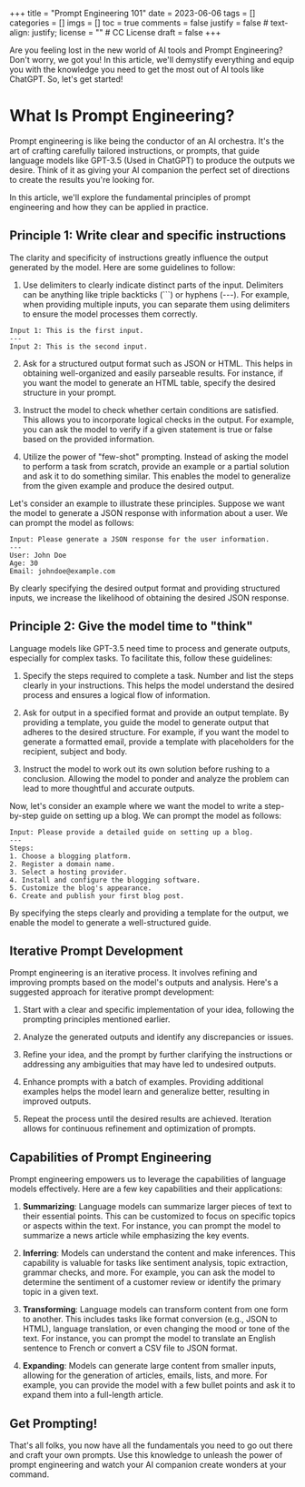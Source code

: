 +++
title = "Prompt Engineering 101"
date = 2023-06-06
tags = []
categories = []
imgs = []
toc = true
comments = false
justify = false  # text-align: justify;
license = ""  # CC License
draft = false
+++

Are you feeling lost in the new world of AI tools and Prompt Engineering?
Don't worry, we got you!
In this article, we'll demystify everything and equip you with the knowledge you need to get the most out of AI tools like ChatGPT.
So, let's get started!

# What Is Prompt Engineering?

Prompt engineering is like being the conductor of an AI orchestra.
It's the art of crafting carefully tailored instructions, or prompts, that guide language models like GPT-3.5 (Used in ChatGPT) to produce the outputs we desire.
Think of it as giving your AI companion the perfect set of directions to create the results you're looking for.

In this article, we'll explore the fundamental principles of prompt engineering and how they can be applied in practice.

## Principle 1: Write clear and specific instructions

The clarity and specificity of instructions greatly influence the output generated by the model.
Here are some guidelines to follow:

1. Use delimiters to clearly indicate distinct parts of the input.
   Delimiters can be anything like triple backticks (```) or hyphens (---).
   For example, when providing multiple inputs, you can separate them using delimiters to ensure the model processes them correctly.

```
Input 1: This is the first input.
---
Input 2: This is the second input.
```

2. Ask for a structured output format such as JSON or HTML.
   This helps in obtaining well-organized and easily parseable results.
   For instance, if you want the model to generate an HTML table, specify the desired structure in your prompt.

3. Instruct the model to check whether certain conditions are satisfied.
   This allows you to incorporate logical checks in the output.
   For example, you can ask the model to verify if a given statement is true or false based on the provided information.

4. Utilize the power of "few-shot" prompting.
   Instead of asking the model to perform a task from scratch, provide an example or a partial solution and ask it to do something similar.
   This enables the model to generalize from the given example and produce the desired output.

Let's consider an example to illustrate these principles.
Suppose we want the model to generate a JSON response with information about a user.
We can prompt the model as follows:

```
Input: Please generate a JSON response for the user information.
---
User: John Doe
Age: 30
Email: johndoe@example.com
```

By clearly specifying the desired output format and providing structured inputs, we increase the likelihood of obtaining the desired JSON response.

## Principle 2: Give the model time to "think"

Language models like GPT-3.5 need time to process and generate outputs, especially for complex tasks.
To facilitate this, follow these guidelines:

1. Specify the steps required to complete a task.
   Number and list the steps clearly in your instructions.
   This helps the model understand the desired process and ensures a logical flow of information.

2. Ask for output in a specified format and provide an output template.
   By providing a template, you guide the model to generate output that adheres to the desired structure.
   For example, if you want the model to generate a formatted email, provide a template with placeholders for the recipient, subject and body.

3. Instruct the model to work out its own solution before rushing to a conclusion.
   Allowing the model to ponder and analyze the problem can lead to more thoughtful and accurate outputs.

Now, let's consider an example where we want the model to write a step-by-step guide on setting up a blog.
We can prompt the model as follows:

```
Input: Please provide a detailed guide on setting up a blog.
---
Steps:
1. Choose a blogging platform.
2. Register a domain name.
3. Select a hosting provider.
4. Install and configure the blogging software.
5. Customize the blog's appearance.
6. Create and publish your first blog post.
```

By specifying the steps clearly and providing a template for the output, we enable the model to generate a well-structured guide.

## Iterative Prompt Development

Prompt engineering is an iterative process.
It involves refining and improving prompts based on the model's outputs and analysis.
Here's a suggested approach for iterative prompt development:

1. Start with a clear and specific implementation of your idea, following the prompting principles mentioned earlier.

2. Analyze the generated outputs and identify any discrepancies or issues.

3. Refine your idea, and the prompt by further clarifying the instructions or addressing any ambiguities that may have led to undesired outputs.

4. Enhance prompts with a batch of examples.
   Providing additional examples helps the model learn and generalize better, resulting in improved outputs.

5. Repeat the process until the desired results are achieved.
   Iteration allows for continuous refinement and optimization of prompts.

## Capabilities of Prompt Engineering

Prompt engineering empowers us to leverage the capabilities of language models effectively.
Here are a few key capabilities and their applications:

1. **Summarizing**: Language models can summarize larger pieces of text to their essential points.
   This can be customized to focus on specific topics or aspects within the text.
   For instance, you can prompt the model to summarize a news article while emphasizing the key events.

2. **Inferring**: Models can understand the content and make inferences.
   This capability is valuable for tasks like sentiment analysis, topic extraction, grammar checks, and more.
   For example, you can ask the model to determine the sentiment of a customer review or identify the primary topic in a given text.

3. **Transforming**: Language models can transform content from one form to another.
   This includes tasks like format conversion (e.g., JSON to HTML), language translation, or even changing the mood or tone of the text.
   For instance, you can prompt the model to translate an English sentence to French or convert a CSV file to JSON format.

4. **Expanding**: Models can generate large content from smaller inputs, allowing for the generation of articles, emails, lists, and more.
   For example, you can provide the model with a few bullet points and ask it to expand them into a full-length article.

## Get Prompting!

That's all folks, you now have all the fundamentals you need to go out there and craft your own prompts.
Use this knowledge to unleash the power of prompt engineering and watch your AI companion create wonders at your command.
